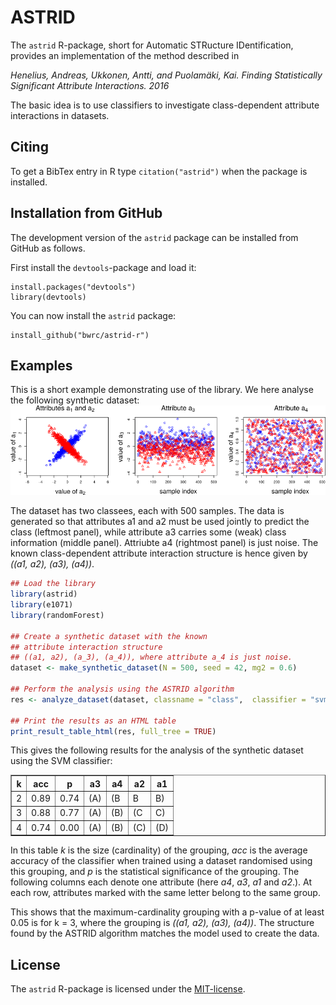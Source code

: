 ASTRID
=========

The `astrid` R-package, short for Automatic STRucture IDentification, provides an implementation of the method described in

_Henelius, Andreas, Ukkonen, Antti, and Puolamäki, Kai. Finding Statistically Significant Attribute Interactions. 2016_

The basic idea is to use classifiers to investigate class-dependent attribute interactions in datasets.

Citing
------
To get a BibTex entry in R type `citation("astrid")` when the package is installed.


Installation from GitHub
-----------------------
The development version of the `astrid` package can be installed from GitHub as follows.

First install the `devtools`-package and load it:
```
install.packages("devtools")
library(devtools)
```

You can now install the `astrid` package:
```
install_github("bwrc/astrid-r")
```



Examples
---------
This is a short example demonstrating use of the library.
We here analyse the following synthetic dataset:
![synthetic](data_synthetic.png)

The dataset has two classees, each with 500 samples. The data is generated so that attributes a1 and a2 must be used jointly to predict the class (leftmost panel), while attribute a3 carries some (weak) class information (middle panel). Attriubte a4 (rightmost panel) is just noise. The known class-dependent attribute interaction structure is hence given by *((a1, a2), (a3), (a4))*.

```R
## Load the library
library(astrid)
library(e1071)
library(randomForest)

## Create a synthetic dataset with the known
## attribute interaction structure
## ((a1, a2), (a_3), (a_4)), where attribute a_4 is just noise.
dataset <- make_synthetic_dataset(N = 500, seed = 42, mg2 = 0.6)

## Perform the analysis using the ASTRID algorithm
res <- analyze_dataset(dataset, classname = "class",  classifier = "svm", parallel = TRUE, R = 100)

## Print the results as an HTML table
print_result_table_html(res, full_tree = TRUE)
```
This gives the following results for the analysis of the synthetic dataset using the SVM classifier:

<table border=1>
<tr> <th> k </th> <th> acc </th> <th> p </th> <th> a3 </th> <th> a4 </th> <th> a2 </th> <th> a1 </th>  </tr>
  <tr> <td> 2 </td> <td> 0.89 </td> <td> 0.74 </td> <td> (A) </td> <td> (B </td> <td> B </td> <td> B) </td> </tr>
  <tr> <td> 3 </td> <td> 0.88 </td> <td> 0.77 </td> <td> (A) </td> <td> (B) </td> <td> (C </td> <td> C) </td> </tr>
  <tr> <td> 4 </td> <td> 0.74 </td> <td> 0.00 </td> <td> (A) </td> <td> (B) </td> <td> (C) </td> <td> (D) </td> </tr>
   </table>

In this table _k_ is the size (cardinality) of the grouping, _acc_ is the average accuracy of the classifier when trained using a dataset randomised using this grouping, and _p_ is the statistical significance of the grouping. The following columns each denote one attribute (here _a4_, _a3_, _a1_ and _a2_.). At each row, attributes marked with the same letter belong to the same group.

This shows that the maximum-cardinality grouping with a p-value of at least 0.05 is for k = 3, where the grouping is _((a1, a2), (a3), (a4))_. The structure found by the ASTRID algorithm matches the model used to create the data.

License
-------
The `astrid` R-package is licensed under the [MIT-license](http://opensource.org/licenses/MIT).
